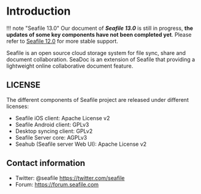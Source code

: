 # Introduction

!!! note "Seafile 13.0"
    Our document of ***Seafile 13.0*** is still in progress, **the updates of some key components have not been completed yet**. Please refer to [Seafile 12.0](https://manual.seafile.com) for more stable support.

Seafile is an open source cloud storage system for file sync, share and document collaboration. SeaDoc is an extension of Seafile that providing a lightweight online collaborative document feature.


## LICENSE

The different components of Seafile project are released under different licenses:

* Seafile iOS client: Apache License v2
* Seafile Android client: GPLv3
* Desktop syncing client: GPLv2
* Seafile Server core: AGPLv3
* Seahub (Seafile server Web UI): Apache License v2

## Contact information

* Twitter: @seafile <https://twitter.com/seafile>
* Forum: <https://forum.seafile.com>
